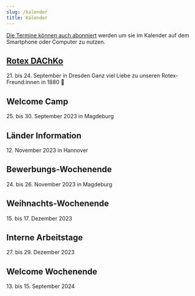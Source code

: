 ```yaml
---
slug: /kalender
title: Kalender
---
```


[Die Termine können auch abonniert](https://storage.rotex1800.de/remote.php/dav/public-calendars/St4BEmjY2CqQaqHt?export) werden um sie im Kalender auf dem
Smartphone oder Computer zu nutzen.

## [Rotex DAChKo](https://dachko.rotex.org)
21\. bis 24. September in Dresden
Ganz viel Liebe zu unseren Rotex-Freund:innen in 1880 💙

## Welcome Camp
25\. bis 30. September 2023 in Magdeburg

## Länder Information
12\. November 2023 in Hannover

## Bewerbungs-Wochenende
24\. bis 26. November 2023 in Magdeburg

## Weihnachts-Wochenende
15\. bis 17. Dezember 2023

## Interne Arbeitstage
27\. bis 29. Dezember 2023

## Welcome Wochenende
13\. bis 15. September 2024
